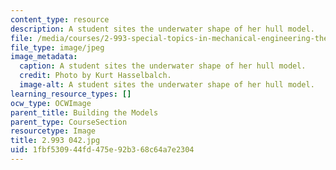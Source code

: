 ```yaml
---
content_type: resource
description: A student sites the underwater shape of her hull model.
file: /media/courses/2-993-special-topics-in-mechanical-engineering-the-art-and-science-of-boat-design-january-iap-2007/1fbf530944fd475e92b368c64a7e2304_2993042.jpg
file_type: image/jpeg
image_metadata:
  caption: A student sites the underwater shape of her hull model.
  credit: Photo by Kurt Hasselbalch.
  image-alt: A student sites the underwater shape of her hull model.
learning_resource_types: []
ocw_type: OCWImage
parent_title: Building the Models
parent_type: CourseSection
resourcetype: Image
title: 2.993 042.jpg
uid: 1fbf5309-44fd-475e-92b3-68c64a7e2304
---
```

